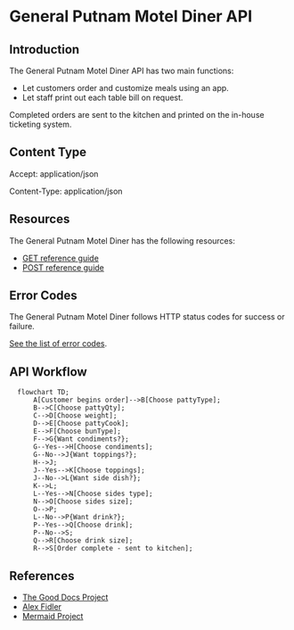 # General Putnam Motel Diner API

## Introduction

The General Putnam Motel Diner API has two main functions: 

- Let customers order and customize meals using an app.
- Let staff print out each table bill on request.

Completed orders are sent to the kitchen and printed on the in-house ticketing system.

## Content Type

Accept: application/json

Content-Type: application/json

## Resources

The General Putnam Motel Diner has the following resources: 

- [GET reference guide](https://github.com/JoeWainer/api-final-project/blob/main/get-reference-guide.md)
- [POST reference guide](https://github.com/JoeWainer/api-final-project/blob/main/post-reference-guide.md)

## Error Codes

The General Putnam Motel Diner follows HTTP status codes for success or failure. 

[See the list of error codes](https://github.com/JoeWainer/api-final-project/blob/main/error-codes.md). 

## API Workflow

```mermaid
  flowchart TD;
      A[Customer begins order]-->B[Choose pattyType];
      B-->C[Choose pattyQty];
      C-->D[Choose weight];
      D-->E[Choose pattyCook];
      E-->F[Choose bunType];
      F-->G{Want condiments?};
      G--Yes-->H[Choose condiments];
      G--No-->J{Want toppings?};
      H-->J;
      J--Yes-->K[Choose toppings];
      J--No-->L{Want side dish?};
      K-->L;
      L--Yes-->N[Choose sides type];
      N-->O[Choose sides size];
      O-->P;
      L--No-->P{Want drink?};
      P--Yes-->Q[Choose drink];
      P--No-->S;
      Q-->R[Choose drink size];
      R-->S[Order complete - sent to kitchen];
```

## References 
* [The Good Docs Project](https://github.com/thegooddocsproject)
* [Alex Fidler](https://www.linkedin.com/in/alexfiedler)
* [Mermaid Project](https://github.com/mermaid-js/mermaid)
